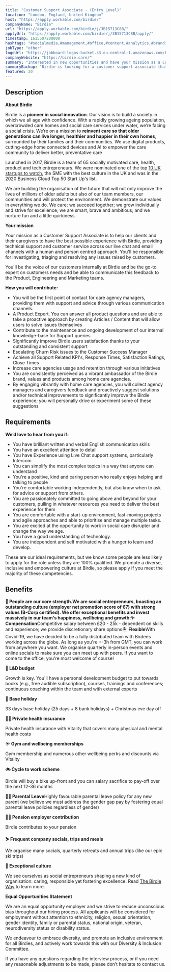 ```yaml
---
title: "Customer Support Associate - (Entry Level)"
location: "London, England, United Kingdom"
host: "https://apply.workable.com/birdie/"
companyName: "Birdie"
url: "https://apply.workable.com/birdie/j/3B15713C8B/"
applyUrl: "https://apply.workable.com/birdie/j/3B15713C8B/apply/"
timestamp: 1615507200000
hashtags: "#socialmedia,#management,#office,#content,#analytics,#branding,#marketing,#scrum,#English"
jobType: "other"
logoUrl: "https://jobboard-logos-bucket.s3.eu-central-1.amazonaws.com/birdie"
companyWebsite: "https://birdie.care/"
summary: "Interested in new opportunities and have your mission as a Customer Support Associate is to help our clients and their caregivers to have the best possible experience with Birdie, providing technical support and customer service across our live chat and email channels with a human and person centred approach? Birdie has a job opening for a customer support associate."
summaryBackup: "Birdie is looking for a customer support associate that has experience in: #socialmedia, #management, #office."
featured: 20
---
```


## Description

**About Birdie**

Birdie is a **pioneer in social innovation**. Our vision is to build a society in which we all age with confidence. With a rapidly growing ageing population, overcrowded care homes and social care services under water, we’re facing a social crisis. We’re on a mission to **reinvent care so that older generations can live longer, healthier and happier in their own homes**, surrounded by their families and their communities. We use digital products, cutting-edge home connected devices and AI to empower the care community to deliver better, preventative care

Launched in 2017, Birdie is a team of 65 socially motivated care, health, product and tech entrepreneurs. We were nominated one of the top [10 UK startups to watch](https://www.eu-startups.com/2019/01/10-uk-startups-to-look-out-for-in-2019/), the SME with the best culture in the UK and was in the 2020 Business Cloud Top 50 Start Up's list.

We are building the organisation of the future that will not only improve the lives of millions of older adults but also of our team members, our communities and will protect the environment. We demonstrate our values in everything we do. We care; we succeed together; we grow individually and strive for excellence; we are smart, brave and ambitious; and we nurture fun and a little quirkiness.

**Your mission**

Your mission as a Customer Support Associate is to help our clients and their caregivers to have the best possible experience with Birdie, providing technical support and customer service across our live chat and email channels with a human and person centred approach. You'll be responsible for investigating, triaging and resolving any issues raised by customers.

You'll be the voice of our customers internally at Birdie and be the go-to expert on customers needs and be able to communicate this feedback to the Product, Engineering and Marketing teams.

**How you will contribute:**

*   You will be the first point of contact for care agency managers, providing them with support and advice through various communication channels.
*   A Product Expert. You can answer all product questions and are able to take a proactive approach by creating Articles / Content that will allow users to solve issues themselves
*   Contribute to the maintenance and ongoing development of our internal knowledge-base for Support queries
*   Significantly improve Birdie users satisfaction thanks to your outstanding and consistent support
*   Escalating Churn Risk issues to the Customer Success Manager
*   Achieve all Support Related KPI's, Response Times, Satisfaction Ratings, Close Times
*   Increase care agencies usage and retention through various initiatives
*   You are consistently perceived as a vibrant ambassador of the Birdie brand, values and products among home care agencies.
*   By engaging vibrantly with home care agencies, you will collect agency managers and caregivers feedback and proactively suggest solutions and/or technical improvements to significantly improve the Birdie experience; you will personally drive or experiment some of these suggestions

## Requirements

**We’d love to hear from you if:**

*   You have brilliant written and verbal English communication skills
*   You have an excellent attention to detail
*   You have Experience using Live Chat support systems, particularly Intercom
*   You can simplify the most complex topics in a way that anyone can understand
*   You're a positive, kind and caring person who really enjoys helping and talking to people
*   You're comfortable working independently, but also know when to ask for advice or support from others.
*   You are passionately committed to going above and beyond for your customers, pulling in whatever resources you need to deliver the best experience for them
*   You are comfortable with a start-up environment, fast-moving projects and agile approaches and able to prioritise and manage multiple tasks.
*   You are excited at the opportunity to work in social care disrupter and change the way we age.
*   You have a good understanding of technology.
*   You are independent and self motivated with a hunger to learn and develop.

These are our ideal requirements, but we know some people are less likely to apply for the role unless they are 100% qualified. We promote a diverse, inclusive and empowering culture at Birdie, so please apply if you meet the majority of these competencies.

## Benefits

**🙌 People are our core strength.**We are social entrepreneurs, boasting an outstanding culture (employer net promotion score of 67) with strong values (B-Corp certified). We offer exceptional benefits and invest massively in our team's happiness, wellbeing and growth:**✨ Compensation**Competitive salary between £20 - 25k - dependent on skills and experience; we provide discretionary share options🏝 **Flexible**With Covid-19, we have decided to be a fully distributed team with Birdees working across the globe. As long as you're +-3h from GMT, you can work from anywhere you want. We organise quarterly in-person events and online socials to make sure you can meet up with peers. If you want to come to the office, you're most welcome of course!

**🌱 L&D budget**

Growth is key. You'll have a personal development budget to put towards books (e.g., free audible subscription), courses, trainings and conferences; continuous coaching within the team and with external experts

**🌴 Base holiday**

33 days base holiday (25 days + 8 bank holidays) + Christmas eve day off

**👩‍⚕️ Private health insurance**

Private health insurance with Vitality that covers many physical and mental health costs

**☀️ Gym and wellbeing memberships**

Gym membership and numerous other wellbeing perks and discounts via Vitality

**🚲 Cycle to work scheme**

Birdie will buy a bike up-front and you can salary sacrifice to pay-off over the next 12-36 months

**👼🏽 Parental Leave**Highly favourable parental leave policy for any new parent (we believe we must address the gender gap pay by fostering equal parental leave policies regardless of gender)

**👵🏻 Pension employer contribution**

Birdie contributes to your pension

**⛷ Frequent company socials, trips and meals**

We organise many socials, quarterly retreats and annual trips (like our epic ski trips)

**🤗 Exceptional culture**

We see ourselves as social entrepreneurs shaping a new kind of organisation: caring, responsible yet fostering excellence. Read [The Birdie Way](https://birdie.care/blog/the-birdie-way-how-we-are-building-the-best-place-to-work-one-day-at-a-time) to learn more.

**Equal Opportunities Statement**

We are an equal opportunity employer and we strive to reduce unconscious bias throughout our hiring process. All applicants will be considered for employment without attention to ethnicity, religion, sexual orientation, gender identity, family or parental status, national origin, veteran, neurodiversity status or disability status.

We endeavour to embrace diversity, and promote an inclusive environment for all Birdies, and actively work towards this with our Diversity & Inclusion Committee.

If you have any questions regarding the interview process, or if you need any reasonable adjustments to be made, please don’t hesitate to contact us.
